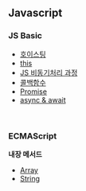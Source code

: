 ## Javascript

### JS Basic

- [호이스팅](./JS기본/호이스팅.md)
- [this](./JS기본/this.md)
- [JS 비동기처리 과정](./JS기본/JS비동기처리과정.md)
- [콜백함수](./JS기본/콜백함수.md)
- [Promise](./JS기본/promise.md)
- [async & await](./JS기본/async&await.md)

<br>

### ECMAScript

**내장 메서드**

- [Array](./ECMAScript/내장메서드/Array/)
- [String](./ECMAScript/내장메서드/String/)
